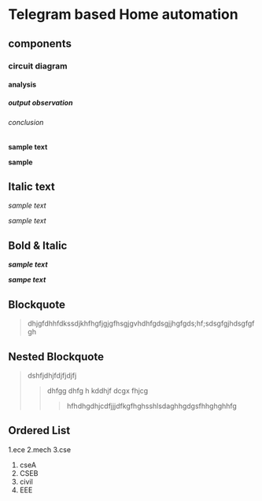  # Telegram based Home automation 
 ## components
 ### circuit diagram
 #### analysis
 ##### output observation 
 ###### conclusion
**sample text**

__sample__
## Italic text
*sample text*
 
_sample text_
## Bold & Italic
**_sample text_**

__*sampe text*__
## Blockquote
>   dhjgfdhhfdkssdjkhfhgfjgjgfhsgjgvhdhfgdsgjjhgfgds;hf;sdsgfgjhdsgfgfgh
## Nested Blockquote
> dshfjdhjfdjfjdjfj
>> dhfgg dhfg h kddhjf dcgx fhjcg
>>> hfhdhgdhjcdfjjjdfkgfhghsshlsdaghhgdgsfhhghghhfg
## Ordered List
1.ece
2.mech
3.cse
 1. cseA
 2. CSEB
4. civil
5. EEE

